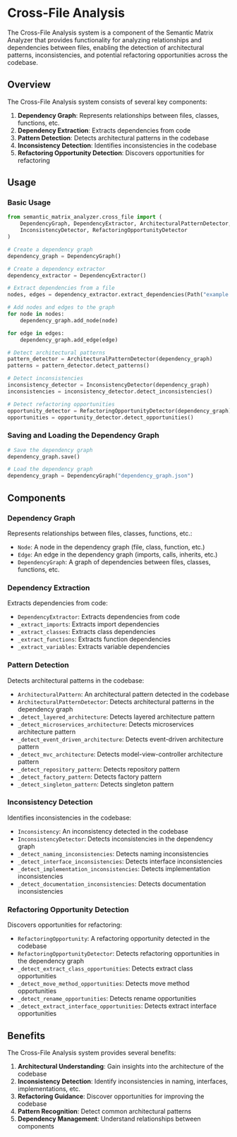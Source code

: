 # Cross-File Analysis

The Cross-File Analysis system is a component of the Semantic Matrix Analyzer that provides functionality for analyzing relationships and dependencies between files, enabling the detection of architectural patterns, inconsistencies, and potential refactoring opportunities across the codebase.

## Overview

The Cross-File Analysis system consists of several key components:

1. **Dependency Graph**: Represents relationships between files, classes, functions, etc.
2. **Dependency Extraction**: Extracts dependencies from code
3. **Pattern Detection**: Detects architectural patterns in the codebase
4. **Inconsistency Detection**: Identifies inconsistencies in the codebase
5. **Refactoring Opportunity Detection**: Discovers opportunities for refactoring

## Usage

### Basic Usage

```python
from semantic_matrix_analyzer.cross_file import (
    DependencyGraph, DependencyExtractor, ArchitecturalPatternDetector,
    InconsistencyDetector, RefactoringOpportunityDetector
)

# Create a dependency graph
dependency_graph = DependencyGraph()

# Create a dependency extractor
dependency_extractor = DependencyExtractor()

# Extract dependencies from a file
nodes, edges = dependency_extractor.extract_dependencies(Path("example.py"))

# Add nodes and edges to the graph
for node in nodes:
    dependency_graph.add_node(node)

for edge in edges:
    dependency_graph.add_edge(edge)

# Detect architectural patterns
pattern_detector = ArchitecturalPatternDetector(dependency_graph)
patterns = pattern_detector.detect_patterns()

# Detect inconsistencies
inconsistency_detector = InconsistencyDetector(dependency_graph)
inconsistencies = inconsistency_detector.detect_inconsistencies()

# Detect refactoring opportunities
opportunity_detector = RefactoringOpportunityDetector(dependency_graph)
opportunities = opportunity_detector.detect_opportunities()
```

### Saving and Loading the Dependency Graph

```python
# Save the dependency graph
dependency_graph.save()

# Load the dependency graph
dependency_graph = DependencyGraph("dependency_graph.json")
```

## Components

### Dependency Graph

Represents relationships between files, classes, functions, etc.:

- `Node`: A node in the dependency graph (file, class, function, etc.)
- `Edge`: An edge in the dependency graph (imports, calls, inherits, etc.)
- `DependencyGraph`: A graph of dependencies between files, classes, functions, etc.

### Dependency Extraction

Extracts dependencies from code:

- `DependencyExtractor`: Extracts dependencies from code
- `_extract_imports`: Extracts import dependencies
- `_extract_classes`: Extracts class dependencies
- `_extract_functions`: Extracts function dependencies
- `_extract_variables`: Extracts variable dependencies

### Pattern Detection

Detects architectural patterns in the codebase:

- `ArchitecturalPattern`: An architectural pattern detected in the codebase
- `ArchitecturalPatternDetector`: Detects architectural patterns in the dependency graph
- `_detect_layered_architecture`: Detects layered architecture pattern
- `_detect_microservices_architecture`: Detects microservices architecture pattern
- `_detect_event_driven_architecture`: Detects event-driven architecture pattern
- `_detect_mvc_architecture`: Detects model-view-controller architecture pattern
- `_detect_repository_pattern`: Detects repository pattern
- `_detect_factory_pattern`: Detects factory pattern
- `_detect_singleton_pattern`: Detects singleton pattern

### Inconsistency Detection

Identifies inconsistencies in the codebase:

- `Inconsistency`: An inconsistency detected in the codebase
- `InconsistencyDetector`: Detects inconsistencies in the dependency graph
- `_detect_naming_inconsistencies`: Detects naming inconsistencies
- `_detect_interface_inconsistencies`: Detects interface inconsistencies
- `_detect_implementation_inconsistencies`: Detects implementation inconsistencies
- `_detect_documentation_inconsistencies`: Detects documentation inconsistencies

### Refactoring Opportunity Detection

Discovers opportunities for refactoring:

- `RefactoringOpportunity`: A refactoring opportunity detected in the codebase
- `RefactoringOpportunityDetector`: Detects refactoring opportunities in the dependency graph
- `_detect_extract_class_opportunities`: Detects extract class opportunities
- `_detect_move_method_opportunities`: Detects move method opportunities
- `_detect_rename_opportunities`: Detects rename opportunities
- `_detect_extract_interface_opportunities`: Detects extract interface opportunities

## Benefits

The Cross-File Analysis system provides several benefits:

1. **Architectural Understanding**: Gain insights into the architecture of the codebase
2. **Inconsistency Detection**: Identify inconsistencies in naming, interfaces, implementations, etc.
3. **Refactoring Guidance**: Discover opportunities for improving the codebase
4. **Pattern Recognition**: Detect common architectural patterns
5. **Dependency Management**: Understand relationships between components

